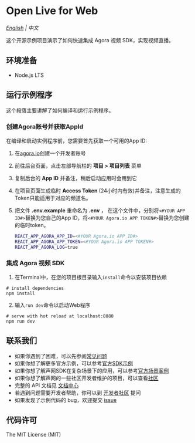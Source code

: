 # Open Live for Web

*[English](README.md) | 中文*

这个开源示例项目演示了如何快速集成 Agora 视频 SDK，实现视频直播。

## 环境准备

- Node.js LTS

## 运行示例程序

这个段落主要讲解了如何编译和运行示例程序。

### 创建Agora账号并获取AppId

在编译和启动实例程序前，您需要首先获取一个可用的App ID:
1. 在[agora.io](https://dashboard.agora.io/signin/)创建一个开发者账号
2. 前往后台页面，点击左部导航栏的 **项目 > 项目列表** 菜单
3. 复制后台的 **App ID** 并备注，稍后启动应用时会用到它
4. 在项目页面生成临时 **Access Token** (24小时内有效)并备注，注意生成的Token只能适用于对应的频道名。

5. 把文件 **.env.example** 重命名为 **.env** ， 在这个文件中，分别将`<#YOUR APP ID#>`替换为您自己的App ID，将`<#YOUR Agora.io APP TOKEN#>`替换为您创建的临时token。

    ```bash
    REACT_APP_AGORA_APP_ID=<#YOUR Agora.io APP ID#>
    REACT_APP_AGORA_APP_TOKEN=<#YOUR Agora.io APP TOKEN#>
    REACT_APP_AGORA_LOG=true
    ```

### 集成 Agora 视频 SDK

1. 在Terminal中，在您的项目根目录输入`install`命令以安装项目依赖
  ```shell
  # install dependencies
  npm install
  ```
2. 输入`run dev`命令以启动Web程序
  ```shell
  # serve with hot reload at localhost:8080
  npm run dev
  ```


## 联系我们

- 如果你遇到了困难，可以先参阅[常见问题](https://docs.agora.io/cn/faq)
- 如果你想了解更多官方示例，可以参考[官方SDK示例](https://github.com/AgoraIO)
- 如果你想了解声网SDK在复杂场景下的应用，可以参考[官方场景案例](https://github.com/AgoraIO-usecase)
- 如果你想了解声网的一些社区开发者维护的项目，可以查看[社区](https://github.com/AgoraIO-Community)
- 完整的 API 文档见 [文档中心](https://docs.agora.io/cn/)
- 若遇到问题需要开发者帮助，你可以到 [开发者社区](https://rtcdeveloper.com/) 提问
- 如果发现了示例代码的 bug，欢迎提交 [issue](https://github.com/AgoraIO/Basic-Video-Broadcasting/issues)

## 代码许可

The MIT License (MIT)
